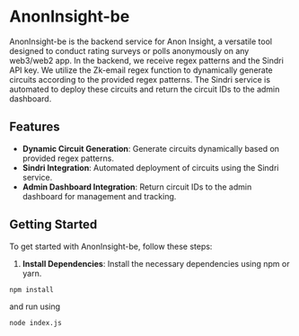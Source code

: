 # AnonInsight-be

AnonInsight-be is the backend service for Anon Insight, a versatile tool designed to conduct rating surveys or polls anonymously on any web3/web2 app. In the backend, we receive regex patterns and the Sindri API key. We utilize the Zk-email regex function to dynamically generate circuits according to the provided regex patterns. The Sindri service is automated to deploy these circuits and return the circuit IDs to the admin dashboard.

## Features

- **Dynamic Circuit Generation**: Generate circuits dynamically based on provided regex patterns.
- **Sindri Integration**: Automated deployment of circuits using the Sindri service.
- **Admin Dashboard Integration**: Return circuit IDs to the admin dashboard for management and tracking.

## Getting Started

To get started with AnonInsight-be, follow these steps:

1. **Install Dependencies**: Install the necessary dependencies using npm or yarn.

```bash
npm install
```

and run using 

```bash
node index.js
```
